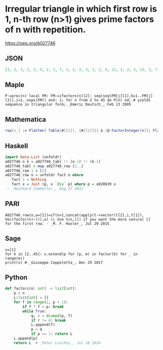 # Irregular triangle in which first row is 1, n\-th row \(n\>1\) gives prime factors of n with repetition\.
https://oeis.org/A027746
## JSON
```JSON
[1, 2, 3, 2, 2, 5, 2, 3, 7, 2, 2, 2, 3, 3, 2, 5, 11, 2, 2, 3, 13, 2, 7, 3, 5, 2, 2, 2, 2, 17, 2, 3, 3, 19, 2, 2, 5, 3, 7, 2, 11, 23, 2, 2, 2, 3, 5, 5, 2, 13, 3, 3, 3, 2, 2, 7, 29, 2, 3, 5, 31, 2, 2, 2, 2, 2, 3, 11, 2, 17, 5, 7, 2, 2, 3, 3, 37, 2, 19, 3, 13, 2, 2, 2, 5, 41, 2, 3, 7, 43, 2, 2, 11, 3, 3, 5]
```
## Maple
```Maple
P:=proc(n) local FM: FM:=ifactors(n)[2]: seq(seq(FM[j][1],k=1..FM[j][2]),j=1..nops(FM)) end: 1; for n from 2 to 45 do P(n) od; # yields sequence in triangular form; _Emeric Deutsch_, Feb 13 2005
```
## Mathematica
```Mathematica
row[n_] := Flatten[ Table[#[[1]], {#[[2]]}] & /@ FactorInteger[n]]; Flatten[ Table[ row[n], {n, 1, 45}]] (* _Jean-François Alcover_, Dec 01 2011 *)
```
## Haskell
```Haskell
import Data.List (unfoldr)
a027746 n k = a027746_tabl !! (n-1) !! (k-1)
a027746_tabl = map a027746_row [1..]
a027746_row 1 = [1]
a027746_row n = unfoldr fact n where
   fact 1 = Nothing
   fact x = Just (p, x `div` p) where p = a020639 x
-- _Reinhard Zumkeller_, Aug 27 2011
```
## PARI
```PARI
A027746_row(n,o=[1])=if(n>1,concat(apply(t->vector(t[2],i,t[1]), Vec(factor(n)~))),o) \\ Use %(n,[]) if you want the more natural [] for the first row. - _M. F. Hasler_, Jul 29 2015
```
## Sage
```Sage
v=[1]
for k in [2..45]: v.extend(p for (p, m) in factor(k) for _ in range(m))
print(v) # _Giuseppe Coppoletta_, Dec 29 2017
```
## Python
```Python
def factors(n: int) -> list[int]:
    p = n
    L:list[int] = []
    for f in range(2, p + 1):
        if f * f > p: break
        while True:
            q, r = divmod(p, f)
            if r != 0: break
            L.append(f)
            p = q
            if p == 1: return L
    L.append(p)
    return L  # _Peter Luschny_, Jul 18 2024
```
